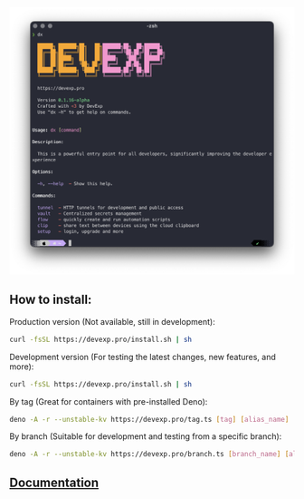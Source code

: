 ![Альтернативный текст](./docs/dx.png)

## How to install:

Production version (Not available, still in development):

```sh
curl -fsSL https://devexp.pro/install.sh | sh
```

Development version (For testing the latest changes, new features, and more):

```sh
curl -fsSL https://devexp.pro/install.sh | sh
```

By tag (Great for containers with pre-installed Deno):

```sh
deno -A -r --unstable-kv https://devexp.pro/tag.ts [tag] [alias_name]
```

By branch (Suitable for development and testing from a specific branch):

```sh
deno -A -r --unstable-kv https://devexp.pro/branch.ts [branch_name] [alias_name]
```

## [Documentation](./docs/main.md)
